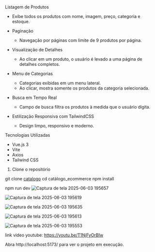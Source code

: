 Listagem de Produtos
  - Exibe todos os produtos com nome, imagem, preço, categoria e estoque.

- Paginação
  - Navegação por páginas com limite de 9 produtos por página.

- Visualização de Detalhes
  - Ao clicar em um produto, o usuário é levado a uma página de detalhes completos.

- Menu de Categorias
  - Categorias exibidas em um menu lateral.
  - Ao clicar, mostra somente os produtos da categoria selecionada.

- Busca em Tempo Real
  - Campo de busca filtra os produtos à medida que o usuário digita.

- Estilização Responsiva com TailwindCSS
  - Design limpo, responsivo e moderno.

 Tecnologias Utilizadas

- Vue.js 3
- Vite
- Axios
- Tailwind CSS



1. Clone o repositório

git clone [catalogo](https://github.com/Cauegirotto/catalogo_ecommerce/tree/master)
cd catálogo_ecommerce
npm install

npm run dev
![Captura de tela 2025-06-03 195657](https://github.com/user-attachments/assets/9e35437b-ee3b-47dd-a120-645a6133c143)

![Captura de tela 2025-06-03 195619](https://github.com/user-attachments/assets/24b1bed4-145d-4356-a8b2-303ec763dc1b)

![Captura de tela 2025-06-03 195635](https://github.com/user-attachments/assets/7bad4a51-1bac-4ae4-b49c-076bb1a41396)

![Captura de tela 2025-06-03 195613](https://github.com/user-attachments/assets/182a98cb-6e71-4113-bf2f-7a96f6b924f8)

![Captura de tela 2025-06-03 195553](https://github.com/user-attachments/assets/0c1e9195-2a4f-4f13-affa-f3c306985023)


link video youtube:
https://youtu.be/T1NjFyOrBIw

Abra http://localhost:5173/ para ver o projeto em execução.

